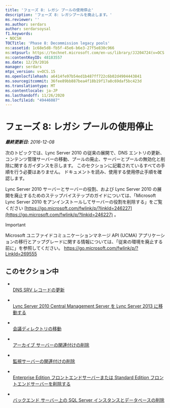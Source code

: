 ```yaml
---
title: 'フェーズ 8: レガシ プールの使用停止'
description: 'フェーズ 8: レガシプールを廃止します。'
ms.reviewer: ''
ms.author: serdars
author: serdarsoysal
f1.keywords:
- NOCSH
TOCTitle: 'Phase 8: Decommission legacy pools'
ms:assetid: 1c68e5d8-fb5f-45e6-b6e3-27f5e830c966
ms:mtpsurl: https://technet.microsoft.com/en-us/library/JJ204724(v=OCS.15)
ms:contentKeyID: 48183557
ms.date: 12/29/2016
manager: serdars
mtps_version: v=OCS.15
ms.openlocfilehash: a6414fe97b54ed1b487ff722c6b02d4904443841
ms.sourcegitcommit: 36fee89bb887bea4f18b19f17a8c69daf5bc423d
ms.translationtype: MT
ms.contentlocale: ja-JP
ms.lasthandoff: 11/26/2020
ms.locfileid: "49446087"
---
```

# <a name="phase-8-decommission-legacy-pools"></a>フェーズ 8: レガシ プールの使用停止

<div data-xmlns="http://www.w3.org/1999/xhtml">

<div class="topic" data-xmlns="http://www.w3.org/1999/xhtml" data-msxsl="urn:schemas-microsoft-com:xslt" data-cs="https://msdn.microsoft.com/">

<div data-asp="https://msdn2.microsoft.com/asp">



</div>

<div id="mainSection">

<div id="mainBody">

<span> </span>

_**最終更新日:** 2016-12-08_

次のトピックでは、Lync Server 2010 の従来の展開で、DNS エントリの更新、コンテンツ管理サーバーの移動、プールの廃止、サーバーとプールの無効化と削除に関するガイダンスを示します。 このセクションに記載されているすべての手順を行う必要はありません。 ドキュメントを読み、使用する使用停止手順を確認します。

Lync Server 2010 サーバーとサーバーの役割、および Lync Server 2010 の展開を廃止するためのステップバイステップのガイドについては、「Microsoft Lync Server 2010 をアンインストールしてサーバーの役割を削除する」をご覧ください [https://go.microsoft.com/fwlink/p/?linkId=246227](https://go.microsoft.com/fwlink/p/?linkid=246227) 。

<div>


> [!IMPORTANT]  
> Microsoft ユニファイドコミュニケーションマネージ API (UCMA) アプリケーションの移行とアップグレードに関する情報については、「従来の環境を廃止する前に」を参照してください。 <A href="https://go.microsoft.com/fwlink/p/?linkid=269555">https://go.microsoft.com/fwlink/p/?LinkId=269555</A>



</div>

<div>

## <a name="in-this-section"></a>このセクション中

  - <span></span>  
    [DNS SRV レコードの更新](update-dns-srv-records.md)

  - <span></span>  
    [Lync Server 2010 Central Management Server を Lync Server 2013 に移動する](move-the-lync-server-2010-central-management-server-to-lync-server-2013.md)

  - <span></span>  
    [会議ディレクトリの移動](move-lync-server-2010-conference-directories-to-lync-server-2013.md)

  - <span></span>  
    [アーカイブ サーバーの関連付けの削除](remove-the-archiving-server-association.md)

  - <span></span>  
    [監視サーバーの関連付けの削除](remove-the-monitoring-server-association.md)

  - <span></span>  
    [Enterprise Edition フロントエンドサーバーまたは Standard Edition フロントエンドサーバーを削除する](remove-the-enterprise-edition-front-end-server-or-standard-edition-front-end-server.md)

  - <span></span>  
    [バックエンド サーバー上の SQL Server インスタンスとデータベースの削除](remove-sql-server-instances-and-databases-on-the-back-end-server.md)

</div>

</div>

<span> </span>

</div>

</div>

</div>

